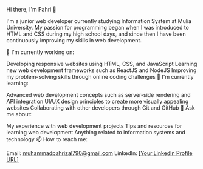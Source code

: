 Hi there, I'm Pahri 👋

I'm a junior web developer currently studying Information System at Mulia University. My passion for programming began when I was introduced to HTML and CSS during my high school days, and since then I have been continuously improving my skills in web development.

🔭 I'm currently working on:

Developing responsive websites using HTML, CSS, and JavaScript
Learning new web development frameworks such as ReactJS and NodeJS
Improving my problem-solving skills through online coding challenges
🌱 I'm currently learning:

Advanced web development concepts such as server-side rendering and API integration
UI/UX design principles to create more visually appealing websites
Collaborating with other developers through Git and GitHub
💬 Ask me about:

My experience with web development projects
Tips and resources for learning web development
Anything related to information systems and technology
📫 How to reach me:

Email: muhammadpahrizal790@gmail.com
LinkedIn: [[Your LinkedIn Profile URL]](https://www.linkedin.com/in/muhammad-yulasfi-pahrizal/)

<!---
muhammadyulasfipahrizal/muhammadyulasfipahrizal is a ✨ special ✨ repository because its `README.md` (this file) appears on your GitHub profile.
You can click the Preview link to take a look at your changes.
--->
